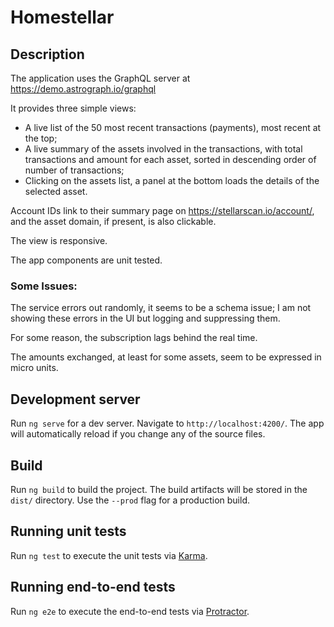 # Homestellar

## Description

The application uses the GraphQL server at https://demo.astrograph.io/graphql

It provides three simple views:

- A live list of the 50 most recent transactions (payments), most recent at the top;
- A live summary of the assets involved in the transactions, with total transactions and amount for each asset, sorted in descending order of number of transactions;
- Clicking on the assets list, a panel at the bottom loads the details of the selected asset.

Account IDs link to their summary page on https://stellarscan.io/account/, and the asset domain, if present, is also clickable.

The view is responsive.

The app components are unit tested.

### Some Issues: 

The service errors out randomly, it seems to be a schema issue; I am not showing these errors in the UI but logging and suppressing them.

For some reason, the subscription lags behind the real time.

The amounts exchanged, at least for some assets, seem to be expressed in micro units.


## Development server

Run `ng serve` for a dev server. Navigate to `http://localhost:4200/`. The app will automatically reload if you change any of the source files.

## Build

Run `ng build` to build the project. The build artifacts will be stored in the `dist/` directory. Use the `--prod` flag for a production build.

## Running unit tests

Run `ng test` to execute the unit tests via [Karma](https://karma-runner.github.io).

## Running end-to-end tests

Run `ng e2e` to execute the end-to-end tests via [Protractor](http://www.protractortest.org/).

